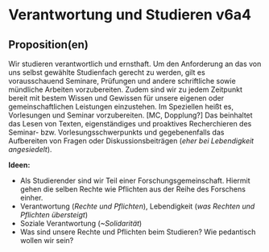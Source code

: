 ﻿<!---
   NAME - The NAME of this project is:
ethos

  FILE - The FILENAME of the current file is:
/v6a4.md

  CREATION - This project was CREATED on:
2017-01-28-16:15:00 UTC

  MODIFICATION - This project was last MODIFIED on:
2017-01-28-16:15:00 UTC

  VERSION - The current VERSION of this project is:
<git-commit-hash>-2017-01-28-16:15:00 UTC

  CREATOR(S) - This project was CREATED by:
Michael Czechowski, Martin Maga

  CONTACT - You can CONTACT the creator(s) or developer(s) of this project at:
E-Mail: mail@martinmaga.de

  COPYRIGHT - The COPYRIGHT holder of this project is:
COPYRIGHT (c) 2016 Martin Maga

  LICENSE - This project is LICENSED under the following license:
Martin Maga 2016 CC BY-SA 4.0 https://creativecommons.org

  SUBFILE – This is a SUBFILE! For more INFORMATION on this project go to:
/README.md
--->

# Verantwortung und Studieren v6a4

## Proposition(en)
Wir studieren verantwortlich und ernsthaft. Um den Anforderung an das von uns selbst gewählte Studienfach gerecht zu werden, gilt es vorausschauend Seminare, Prüfungen und andere schriftliche sowie mündliche Arbeiten vorzubereiten. Zudem sind wir zu jedem Zeitpunkt bereit mit bestem Wissen und Gewissen für unsere eigenen oder gemeinschaftlichen Leistungen einzustehen. Im Speziellen heißt es, Vorlesungen und Seminar vorzubereiten. [MC, Dopplung?] Das beinhaltet das Lesen von Texten, eigenständiges und proaktives Recherchieren des Seminar- bzw. Vorlesungsschwerpunkts und gegebenenfalls das Aufbereiten von Fragen oder Diskussionsbeiträgen (_eher bei Lebendigkeit angesiedelt_).

__Ideen:__
- Als Studierender sind wir Teil einer Forschungsgemeinschaft. Hiermit gehen die selben Rechte wie Pflichten aus der Reihe des Forschens einher.
- Verantwortung (_Rechte und Pflichten_), Lebendigkeit (_was Rechten und Pflichten übersteigt_)
- Soziale Verantwortung (_~Solidarität_)
- Was sind unsere Rechte und Pflichten beim Studieren? Wie pedantisch wollen wir sein?
